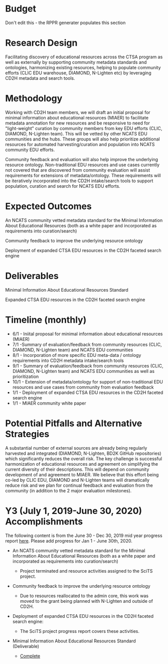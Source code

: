 # Budget
Don't edit this - the RPPR generater populates this section

# Research Design
Facilitating discovery of educational resources across the CTSA program as well as externally by supporting community metadata standards and ontologies, harmonizing existing resources, helping to populate community efforts (CLIC EDU warehouse, DIAMOND, N-Lighten etc) by leveraging CD2H metadata and search tools. 

# Methodology
Working with CD2H team members, we will draft an initial proposal for minimal information about educational resources (MIAER) to facilitate metadata annotation for new resources and be responsive to need for "light-weight" curation by community members from key EDU efforts (CLIC, DIAMOND, N-Lighten team). This will be vetted by other NCATS EDU communities and the hubs. These groups will also help prioritize additional resources for automated harvesting/curation and population into NCATS community EDU efforts. 

Community feedback and evaluation will also help improve the underlying resource ontology. Non-traditional EDU resources and use cases currently not covered that are discovered from community evaluation will assist requirements for extensions of metadata/ontology. These requirements will be iteratively incorporated into the CD2H intake/search tools to support population, curation and search for NCATS EDU efforts. 


# Expected Outcomes

An NCATS community vetted metadata standard for the Minimal Information About Educational Resources (both as a white paper and incorporated as requirements into curation/search)

Community feedback to improve the underlying resource ontology

Deployment of expanded CTSA EDU resources in the CD2H faceted search engine

# Deliverables
Minimal Information About Educational Resources Standard

Expanded CTSA EDU resources in the CD2H faceted search engine



# Timeline (monthly)

* 6/1 - Iniital proposal for minimal information about educational resources (MIAER) 
* 7/1 -Summary of evaluation/feedback from community resources (CLIC, DIAMOND, N-Lighten team) and NCATS EDU communities   
* 8/1 - Incorporation of more specific EDU meta-data / ontology requirements into CD2H metadata intake/search tools 
* 9/1 - Summary of evaluation/feedback from community resources (CLIC, DIAMOND, N-Lighten team) and NCATS EDU communities as well as prioritization 
* 10/1 - Extension of metadata/ontology for support of non-traditional EDU resources and use cases from community from evaluation feedback
* 1/1 - Deployment of expanded CTSA EDU resources in the CD2H faceted search engine
* 1/1 - MIAER community white paper

# Potential Pitfalls and Alternative Strategies
A substantial number of external sources are already being regularly harvested and integrated (DIAMOND, N-Lighten, BD2K GitHub repositories) which significantly reduces the overall risk. The key challenge is successful harmonization of educational resources and agreement on simplifying the current diversity of their descriptions. This will depend on community development of and agreement to MIAER. We believe that this effort being co-led by CLIC EDU, DIAMOND and N-Lighten teams will dramatically reduce risk and we plan for continual feedback and evaluation from the community (in addition to the 2 major evaluation milestones). 

# Y3 (July 1, 2019-June 30, 2020) Accomplishments 
The following content is from the June 30 - Dec 30, 2019 mid year progress report [here](https://docs.google.com/document/d/1LLe3uCfEUakWxIJyi5SA4ZocYDmINvhySTperaui1Bw/edit).  Please add progress for Jan 1 - June 30th, 2020. 

* An NCATS community vetted metadata standard for the Minimal Information About Educational Resources (both as a white paper and incorporated as requirements into curation/search)
    * Project terminated and resource activities assigned to the SciTS project.

* Community feedback to improve the underlying resource ontology
    * Due to resources reallocated to the admin core, this work was moved to the grant being planned with N-Lighten and outside of CD2H.

* Deployment of expanded CTSA EDU resources in the CD2H faceted search engine:
    * The SciTS project progress report covers these activities.

* Minimal Information About Educational Resources Standard (Deliverable)
    * [Complete](https://docs.google.com/spreadsheets/d/1ubRO0UDlJgXAahpE1f0trmyY_xvVdAhuznNHjuwkOrA/edit#gid=915089607) 


